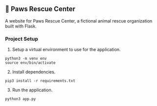 ## 🐾 Paws Rescue Center

A website for Paws Rescue Center, a fictional animal rescue organization built with Flask.


### Project Setup

1. Setup a virtual environment to use for the application.
```
python3 -m venv env
source env/bin/activate
```

2. Install dependencies.
```
pip3 install -r requirements.txt
```

3. Run the application.
```
python3 app.py
```
